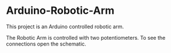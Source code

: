 # Arduino-Robotic-Arm
This project is an Arduino controlled robotic arm.

The Robotic Arm is controlled with two potentiometers.
To see the connections open the schematic.
